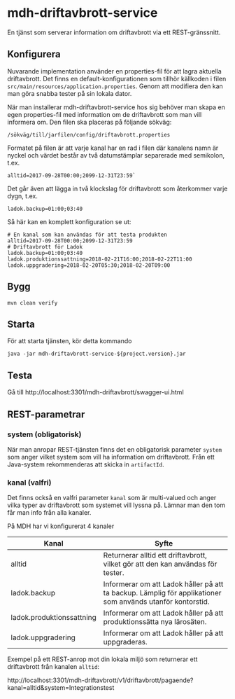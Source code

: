 # mdh-driftavbrott-service

En tjänst som serverar information om driftavbrott via ett REST-gränssnitt.

## Konfigurera

Nuvarande implementation använder en properties-fil för att lagra aktuella
driftavbrott. Det finns en default-konfigurationen som tillhör källkoden i filen
`src/main/resources/application.properties`. Genom att modifiera den kan man
göra snabba tester på sin lokala dator.

När man installerar mdh-driftavbrott-service hos sig behöver man skapa en egen
properties-fil med information om de driftavbrott som man vill informera om.
Den filen ska placeras på följande sökväg:
```
/sökväg/till/jarfilen/config/driftavbrott.properties
```

Formatet på filen är att varje kanal har en rad i filen där kanalens namn är
nyckel och värdet består av två datumstämplar separerade med semikolon, t.ex.
```
alltid=2017-09-28T00:00;2099-12-31T23:59`
```

Det går även att lägga in två klockslag för driftavbrott som återkommer varje
dygn, t.ex.
```
ladok.backup=01:00;03:40
```

Så här kan en komplett konfiguration se ut:
```
# En kanal som kan användas för att testa produkten
alltid=2017-09-28T00:00;2099-12-31T23:59
# Driftavbrott för Ladok
ladok.backup=01:00;03:40
ladok.produktionssattning=2018-02-21T16:00;2018-02-22T11:00
ladok.uppgradering=2018-02-20T05:30;2018-02-20T09:00
```

## Bygg

```
mvn clean verify
```

## Starta

För att starta tjänsten, kör detta kommando
```
java -jar mdh-driftavbrott-service-${project.version}.jar
```

## Testa

Gå till http://localhost:3301/mdh-driftavbrott/swagger-ui.html

## REST-parametrar

### system (obligatorisk)

När man anropar REST-tjänsten finns det en obligatorisk parameter `system` som
anger vilket system som vill ha information om driftavbrott. Från ett
Java-system rekommenderas att skicka in `artifactId`.

### kanal (valfri)

Det finns också en valfri parameter `kanal` som är multi-valued och anger vilka
typer av driftavbrott som systemet vill lyssna på. Lämnar man den tom får man
info från alla kanaler.

På MDH har vi konfigurerat 4 kanaler

Kanal  | Syfte
------ | ------
alltid                    | Returnerar alltid ett driftavbrott, vilket gör att den kan användas för tester.
ladok.backup              | Informerar om att Ladok håller på att ta backup. Lämplig för applikationer som används utanför kontorstid.
ladok.produktionssattning | Informerar om att Ladok håller på att produktionssätta nya lärosäten.
ladok.uppgradering        | Informerar om att Ladok håller på att uppgraderas.

Exempel på ett REST-anrop mot din lokala miljö som returnerar ett driftavbrott
från kanalen `alltid`:

http://localhost:3301/mdh-driftavbrott/v1/driftavbrott/pagaende?kanal=alltid&system=Integrationstest
